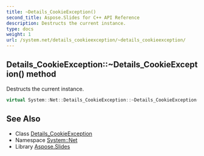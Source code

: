 ```yaml
---
title: ~Details_CookieException()
second_title: Aspose.Slides for C++ API Reference
description: Destructs the current instance.
type: docs
weight: 1
url: /system.net/details_cookieexception/~details_cookieexception/
---
```

## Details_CookieException::~Details_CookieException() method


Destructs the current instance.

```cpp
virtual System::Net::Details_CookieException::~Details_CookieException()
```

## See Also

* Class [Details_CookieException](../)
* Namespace [System::Net](../../)
* Library [Aspose.Slides](../../../)